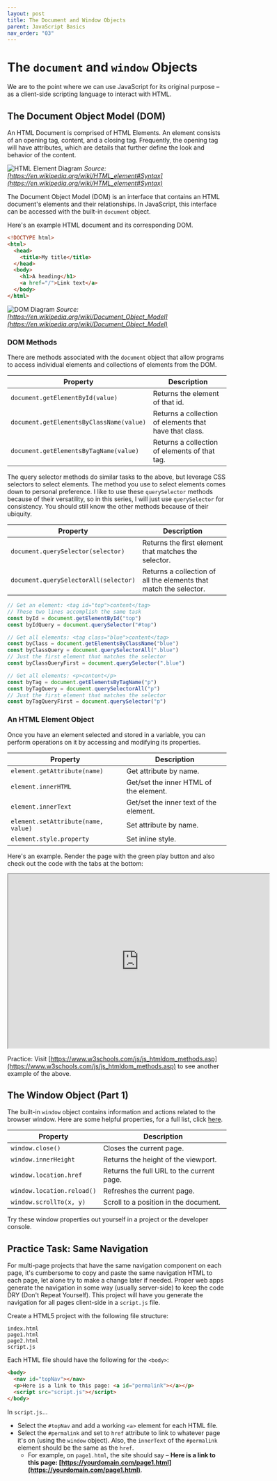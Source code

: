 ```yaml
---
layout: post
title: The Document and Window Objects
parent: JavaScript Basics
nav_order: "03"
---
```


# The `document` and `window` Objects

We are to the point where we can use JavaScript for its original purpose &ndash; as a client-side scripting language to interact with HTML.

## The Document Object Model (DOM)

An HTML Document is comprised of HTML Elements. An element consists of an opening tag, content, and a closing tag. Frequently, the opening tag will have attributes, which are details that further define the look and behavior of the content.

![HTML Element Diagram](https://wikimedia.org/api/rest_v1/media/math/render/svg/37506127f0730d9b6035530f46c706af4e2319d4)
_Source: [https://en.wikipedia.org/wiki/HTML_element#Syntax](https://en.wikipedia.org/wiki/HTML_element#Syntax)_

The Document Object Model (DOM) is an interface that contains an HTML document's elements and their relationships. In JavaScript, this interface can be accessed with the built-in `document` object.

Here's an example HTML document and its corresponding DOM.

```html
<!DOCTYPE html>
<html>
  <head>
    <title>My title</title>
  </head>
  <body>
    <h1>A heading</h1>
    <a href="/">Link text</a>
  </body>
</html>
```

![DOM Diagram](https://upload.wikimedia.org/wikipedia/commons/thumb/5/5a/DOM-model.svg/642px-DOM-model.svg.png)
_Source: [https://en.wikipedia.org/wiki/Document_Object_Model](https://en.wikipedia.org/wiki/Document_Object_Model)_

### DOM Methods

There are methods associated with the `document` object that allow programs to access individual elements and collections of elements from the DOM.

| Property                                 | Description                                            |
| ---------------------------------------- | ------------------------------------------------------ |
| `document.getElementById(value)`         | Returns the element of that id.                        |
| `document.getElementsByClassName(value)` | Returns a collection of elements that have that class. |
| `document.getElementsByTagName(value)`   | Returns a collection of elements of that tag.          |

The query selector methods do similar tasks to the above, but leverage CSS selectors to select elements. The method you use to select elements comes down to personal preference. I like to use these `querySelector` methods because of their versatility, so in this series, I will just use `querySelector` for consistency. You should still know the other methods because of their ubiquity.

| Property                              | Description                                                       |
| ------------------------------------- | ----------------------------------------------------------------- |
| `document.querySelector(selector)`    | Returns the first element that matches the selector.              |
| `document.querySelectorAll(selector)` | Returns a collection of all the elements that match the selector. |

```javascript
// Get an element: <tag id="top">content</tag>
// These two lines accomplish the same task
const byId = document.getElementById("top")
const byIdQuery = document.querySelector("#top")

// Get all elements: <tag class="blue">content</tag>
const byClass = document.getElementsByClassName("blue")
const byClassQuery = document.querySelectorAll(".blue")
// Just the first element that matches the selector
const byClassQueryFirst = document.querySelector(".blue")

// Get all elements: <p>content</p>
const byTag = document.getElementsByTagName("p")
const byTagQuery = document.querySelectorAll("p")
// Just the first element that matches the selector
const byTagQueryFirst = document.querySelector("p")
```

### An HTML Element Object

Once you have an element selected and stored in a variable, you can perform operations on it by accessing and modifying its properties.

| Property                            | Description                            |
| ----------------------------------- | -------------------------------------- |
| `element.getAttribute(name)`        | Get attribute by name.                 |
| `element.innerHTML`                 | Get/set the inner HTML of the element. |
| `element.innerText`                 | Get/set the inner text of the element. |
| `element.setAttribute(name, value)` | Set attribute by name.                 |
| `element.style.property`            | Set inline style.                      |

Here's an example. Render the page with the green play button and also check out the code with the tabs at the bottom:

<iframe src="https://replit.com/@buckldav/DOMQuerySelector?embed=true#index.html" width="600" height="400">
  <a href="https://replit.com/@buckldav/DOMQuerySelector#index.html">Link to Example</a>
</iframe>

Practice: Visit [https://www.w3schools.com/js/js_htmldom_methods.asp](https://www.w3schools.com/js/js_htmldom_methods.asp) to see another example of the above.

## The Window Object (Part 1)

The built-in `window` object contains information and actions related to the browser window. Here are some helpful properties, for a full list, click [here](https://developer.mozilla.org/en-US/docs/Web/API/Window).

| Property                   | Description                               |
| -------------------------- | ----------------------------------------- |
| `window.close()`           | Closes the current page.                  |
| `window.innerHeight`       | Returns the height of the viewport.       |
| `window.location.href`     | Returns the full URL to the current page. |
| `window.location.reload()` | Refreshes the current page.               |
| `window.scrollTo(x, y)`    | Scroll to a position in the document.     |

Try these window properties out yourself in a project or the developer console.

## Practice Task: Same Navigation

For multi-page projects that have the same navigation component on each page, it's cumbersome to copy and paste the same navigation HTML to each page, let alone try to make a change later if needed. Proper web apps generate the navigation in some way (usually server-side) to keep the code DRY (Don't Repeat Yourself). This project will have you generate the navigation for all pages client-side in a `script.js` file.

Create a HTML5 project with the following file structure:

```
index.html
page1.html
page2.html
script.js
```

Each HTML file should have the following for the `<body>`:

```html
<body>
  <nav id="topNav"></nav>
  <p>Here is a link to this page: <a id="permalink"></a></p>
  <script src="script.js"></script>
</body>
```

In `script.js`...

- Select the `#topNav` and add a working `<a>` element for each HTML file.
- Select the `#permalink` and set to `href` attribute to link to whatever page it's on (using the `window` object). Also, the `innerText` of the `#permalink` element should be the same as the `href`.
  - For example, on `page1.html`, the site should say &ndash; **Here is a link to this page: [https://yourdomain.com/page1.html](https://yourdomain.com/page1.html)**.
